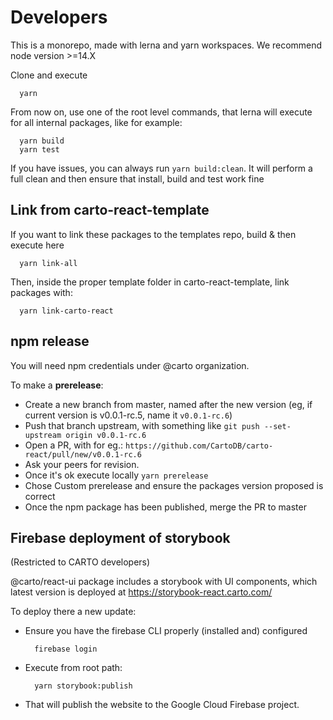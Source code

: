 # Developers

This is a monorepo, made with lerna and yarn workspaces. We recommend node version >=14.X

Clone and execute

```
  yarn
```

From now on, use one of the root level commands, that lerna will execute for all internal packages, like for example:

```
  yarn build
  yarn test
```

If you have issues, you can always run `yarn build:clean`. It will perform a full clean and then ensure that install, build and test work fine

## Link from carto-react-template

If you want to link these packages to the templates repo, build & then execute here

```
  yarn link-all
```

Then, inside the proper template folder in carto-react-template, link packages with:

```
  yarn link-carto-react
```

## npm release

You will need npm credentials under @carto organization.

To make a **prerelease**:

- Create a new branch from master, named after the new version (eg, if current version is v0.0.1-rc.5, name it `v0.0.1-rc.6`)
- Push that branch upstream, with something like `git push --set-upstream origin v0.0.1-rc.6`
- Open a PR, with for eg.: `https://github.com/CartoDB/carto-react/pull/new/v0.0.1-rc.6`
- Ask your peers for revision.
- Once it's ok execute locally `yarn prerelease`
- Chose Custom prerelease and ensure the packages version proposed is correct
- Once the npm package has been published, merge the PR to master

## Firebase deployment of storybook

(Restricted to CARTO developers)

@carto/react-ui package includes a storybook with UI components, which latest version is deployed at https://storybook-react.carto.com/

To deploy there a new update:

- Ensure you have the firebase CLI properly (installed and) configured
  ```
    firebase login
  ```
- Execute from root path:
  ```
    yarn storybook:publish
  ```
- That will publish the website to the Google Cloud Firebase project.
